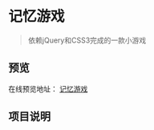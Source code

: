 # 记忆游戏

>依赖jQuery和CSS3完成的一款小游戏

## 预览

在线预览地址：
<a href="https://snowballer.github.io/Memory-game/" target="_blank">记忆游戏</a>

## 项目说明
